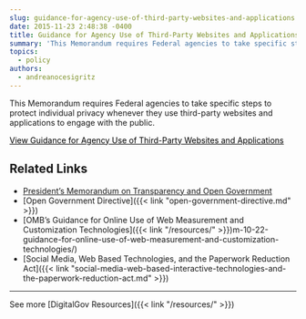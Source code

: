 ```yaml
---
slug: guidance-for-agency-use-of-third-party-websites-and-applications
date: 2015-11-23 2:48:38 -0400
title: Guidance for Agency Use of Third-Party Websites and Applications
summary: 'This Memorandum requires Federal agencies to take specific steps to protect individual privacy whenever they use third-party websites and applications to engage with the public. View Guidance for Agency Use of Third-Party Websites and Applications   Related Links President&rsquo;s Memorandum on Transparency and Open Government Open Government Directive OMB&rsquo;s Guidance for Online Use of Web'
topics:
  - policy
authors:
  - andreanocesigritz
---
```


This Memorandum requires Federal agencies to take specific steps to protect individual privacy whenever they use third-party websites and applications to engage with the public.

<a class="button" style="color: #000000" href="https://www.whitehouse.gov/sites/whitehouse.gov/files/omb/memoranda/2010/m10-23.pdf">View Guidance for Agency Use of Third-Party Websites and Applications</a>

 

## Related Links

  * [President’s Memorandum on Transparency and Open Government](https://www.whitehouse.gov/sites/whitehouse.gov/files/omb/memoranda/2009/m09-12.pdf)
  * [Open Government Directive]({{< link "open-government-directive.md" >}})
  *  [OMB’s Guidance for Online Use of Web Measurement and Customization Technologies]({{< link "/resources/" >}})m-10-22-guidance-for-online-use-of-web-measurement-and-customization-technologies/)
  * [Social Media, Web Based Technologies, and the Paperwork Reduction Act]({{< link "social-media-web-based-interactive-technologies-and-the-paperwork-reduction-act.md" >}})

 

* * *

 

See more [DigitalGov Resources]({{< link "/resources/" >}})

 
